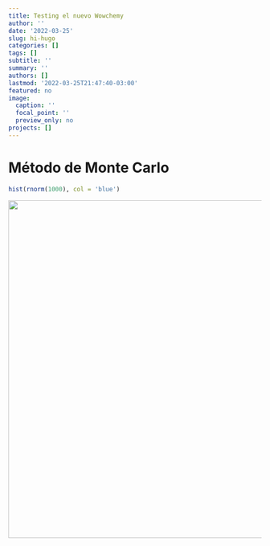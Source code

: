 ```yaml
---
title: Testing el nuevo Wowchemy
author: ''
date: '2022-03-25'
slug: hi-hugo
categories: []
tags: []
subtitle: ''
summary: ''
authors: []
lastmod: '2022-03-25T21:47:40-03:00'
featured: no
image:
  caption: ''
  focal_point: ''
  preview_only: no
projects: []
---
```


# Método de Monte Carlo


```r
hist(rnorm(1000), col = 'blue')
```

<img src="{{< blogdown/postref >}}index_files/figure-html/unnamed-chunk-1-1.png" width="672" />


